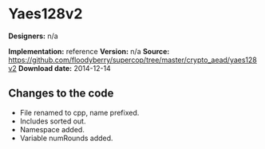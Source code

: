 # Yaes128v2

**Designers:** n/a

**Implementation:** reference
**Version:** n/a
**Source:** https://github.com/floodyberry/supercop/tree/master/crypto_aead/yaes128v2
**Download date:** 2014-12-14

## Changes to the code

* File renamed to cpp, name prefixed.
* Includes sorted out.
* Namespace added.
* Variable numRounds added.
